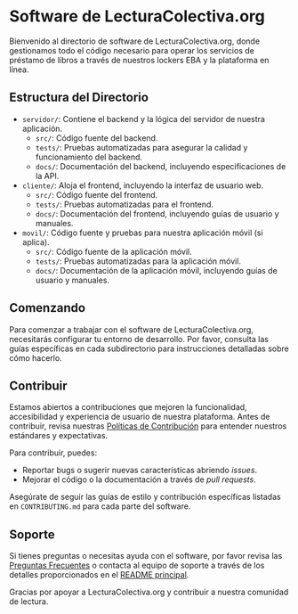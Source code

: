 # Software de LecturaColectiva.org

Bienvenido al directorio de software de LecturaColectiva.org, donde gestionamos todo el código necesario para operar los servicios de préstamo de libros a través de nuestros lockers EBA y la plataforma en línea.

## Estructura del Directorio

- `servidor/`: Contiene el backend y la lógica del servidor de nuestra aplicación.
  - `src/`: Código fuente del backend.
  - `tests/`: Pruebas automatizadas para asegurar la calidad y funcionamiento del backend.
  - `docs/`: Documentación del backend, incluyendo especificaciones de la API.
- `cliente/`: Aloja el frontend, incluyendo la interfaz de usuario web.
  - `src/`: Código fuente del frontend.
  - `tests/`: Pruebas automatizadas para el frontend.
  - `docs/`: Documentación del frontend, incluyendo guías de usuario y manuales.
- `movil/`: Código fuente y pruebas para nuestra aplicación móvil (si aplica).
  - `src/`: Código fuente de la aplicación móvil.
  - `tests/`: Pruebas automatizadas para la aplicación móvil.
  - `docs/`: Documentación de la aplicación móvil, incluyendo guías de usuario y manuales.

## Comenzando

Para comenzar a trabajar con el software de LecturaColectiva.org, necesitarás configurar tu entorno de desarrollo. Por favor, consulta las guías específicas en cada subdirectorio para instrucciones detalladas sobre cómo hacerlo.

## Contribuir

Estamos abiertos a contribuciones que mejoren la funcionalidad, accesibilidad y experiencia de usuario de nuestra plataforma. Antes de contribuir, revisa nuestras [Políticas de Contribución](../docs/CONTRIBUTING.md) para entender nuestros estándares y expectativas.

Para contribuir, puedes:
- Reportar bugs o sugerir nuevas características abriendo *issues*.
- Mejorar el código o la documentación a través de *pull requests*.

Asegúrate de seguir las guías de estilo y contribución específicas listadas en `CONTRIBUTING.md` para cada parte del software.

## Soporte

Si tienes preguntas o necesitas ayuda con el software, por favor revisa las [Preguntas Frecuentes](../docs/manual_de_usuario.md) o contacta al equipo de soporte a través de los detalles proporcionados en el [README principal](../README.md).

Gracias por apoyar a LecturaColectiva.org y contribuir a nuestra comunidad de lectura.
